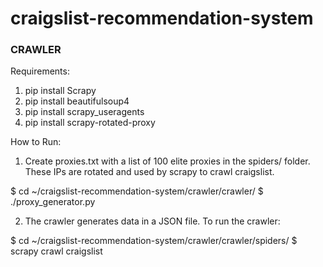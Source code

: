 # craigslist-recommendation-system

### CRAWLER ###

Requirements:

1. pip install Scrapy
2. pip install beautifulsoup4
3. pip install scrapy_useragents
4. pip install scrapy-rotated-proxy


How to Run:

1. Create proxies.txt with a list of 100 elite proxies in the spiders/ folder. These IPs are rotated and used by scrapy to crawl craigslist.

$ cd ~/craigslist-recommendation-system/crawler/crawler/
$ ./proxy_generator.py

2. The crawler generates data in a JSON file. To run the crawler:

$ cd ~/craigslist-recommendation-system/crawler/crawler/spiders/
$ scrapy crawl craigslist
